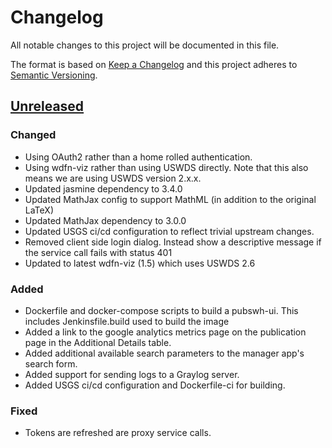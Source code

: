 # Changelog
All notable changes to this project will be documented in this file.

The format is based on [Keep a Changelog](http://keepachangelog.com/en/1.0.0/)
and this project adheres to [Semantic Versioning](http://semver.org/spec/v2.0.0.html).

## [Unreleased]
### Changed
-   Using OAuth2 rather than a home rolled authentication.
-   Using wdfn-viz rather than using USWDS directly. Note that this also means we are using USWDS version 2.x.x.
-   Updated jasmine dependency to 3.4.0
-   Updated MathJax config to support MathML (in addition to the original LaTeX)
-   Updated MathJax dependency to 3.0.0
-   Updated USGS ci/cd configuration to reflect trivial upstream changes.
-   Removed client side login dialog. Instead show a descriptive message if the service call fails with status 401
-   Updated to latest wdfn-viz (1.5) which uses USWDS 2.6

### Added
-   Dockerfile and docker-compose scripts to build a pubswh-ui. This includes Jenkinsfile.build used to build the image
-   Added a link to the google analytics metrics page on the publication page in the Additional Details table.
-   Added additional available search parameters to the manager app's search form.
-   Added support for sending logs to a Graylog server.
-   Added USGS ci/cd configuration and Dockerfile-ci for building.

### Fixed
-   Tokens are refreshed are proxy service calls.

[Unreleased]: https://github.com/NWQMC/WQP_UI/master